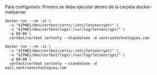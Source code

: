 ###
Para configurarlo:
Primero se debe ejecutar dentro de la carpeta docker-mailserver
```
docker run --rm -it \                                                            
  -v "${PWD}/dms/certbot/certs/:/etc/letsencrypt/" \
  -v "${PWD}/dms/certbot/logs/:/var/log/letsencrypt/" \
  -p 80:80 \
  certbot/certbot certonly --standalone -d ventruetechnologies.com

```
```
docker run --rm -it \                                                            
  -v "${PWD}/dms/certbot/certs/:/etc/letsencrypt/" \
  -v "${PWD}/dms/certbot/logs/:/var/log/letsencrypt/" \
  -p 80:80 \
  certbot/certbot certonly --standalone -d mail.ventruetechnologies.com

```